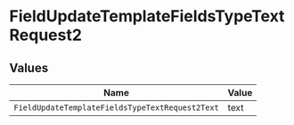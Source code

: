 # FieldUpdateTemplateFieldsTypeTextRequest2


## Values

| Name                                            | Value                                           |
| ----------------------------------------------- | ----------------------------------------------- |
| `FieldUpdateTemplateFieldsTypeTextRequest2Text` | text                                            |